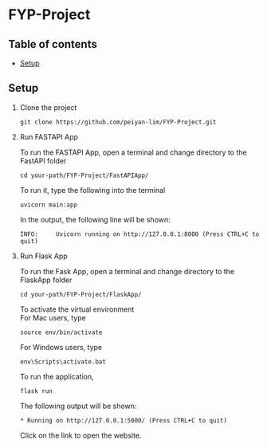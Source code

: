 # FYP-Project
## Table of contents
* [Setup](#setup)

## Setup
1. Clone the project
   ```
   git clone https://github.com/peiyan-lim/FYP-Project.git
   ```
2. Run FASTAPI App   <br />

   To run the FASTAPI App, open a terminal and change directory to the FastAPI folder
   ```
   cd your-path/FYP-Project/FastAPIApp/
   ```
   To run it, type the following into the terminal
   ```
   uvicorn main:app
   ```
   In the output, the following line will be shown:
   ```
   INFO:     Uvicorn running on http://127.0.0.1:8000 (Press CTRL+C to quit)
   ```
3. Run Flask App   <br />
  
   To run the Fask App, open a terminal and change directory to the FlaskApp folder
   ```
   cd your-path/FYP-Project/FlaskApp/
   ```
   To activate the virtual environment    <br />
     For Mac users, type
     ```
     source env/bin/activate
     ```
     For Windows users, type
     ```
     env\Scripts\activate.bat
     ```
   To run the application,
   ```
   flask run
   ```
   The following output will be shown:
   ```
   * Running on http://127.0.0.1:5000/ (Press CTRL+C to quit)
   ```
   Click on the link to open the website.

   
   
